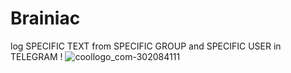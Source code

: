 # Brainiac
log SPECIFIC TEXT from SPECIFIC GROUP and SPECIFIC USER in TELEGRAM !
![coollogo_com-302084111](https://user-images.githubusercontent.com/71778799/219870134-827cc132-9a9a-4823-b231-9f1cdcfd4f8b.png)
